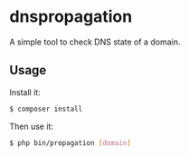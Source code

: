 dnspropagation
==============

A simple tool to check DNS state of a domain.

## Usage

Install it:

```bash
$ composer install
```

Then use it:

```bash
$ php bin/propagation [domain]
```

